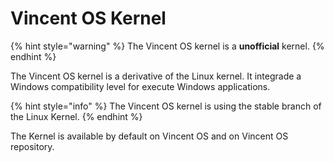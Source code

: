 # Vincent OS Kernel

{% hint style="warning" %}
The Vincent OS kernel is a **unofficial** kernel.
{% endhint %}

The Vincent OS kernel is a derivative of the Linux kernel. It integrade a Windows compatibility level for execute Windows applications.

{% hint style="info" %}
The Vincent OS kernel is using the stable branch of the Linux Kernel.
{% endhint %}

The Kernel is available by default on Vincent OS and on Vincent OS repository.



